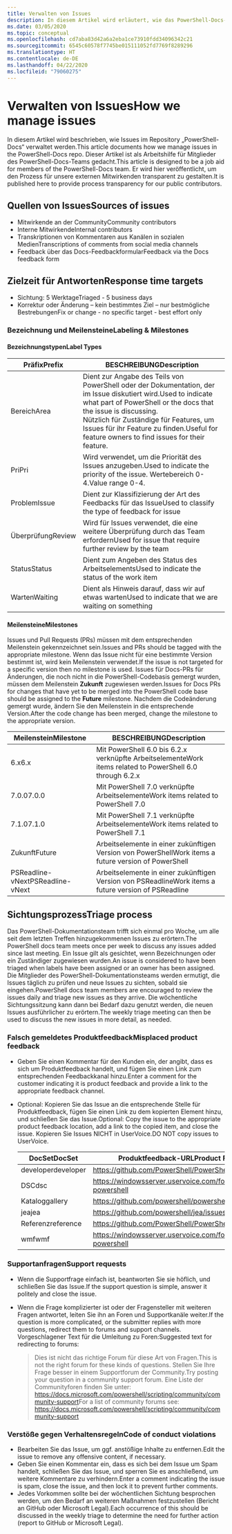 ```yaml
---
title: Verwalten von Issues
description: In diesem Artikel wird erläutert, wie das PowerShell-Docs-Team Pull Requests verwaltet.
ms.date: 03/05/2020
ms.topic: conceptual
ms.openlocfilehash: cd7aba83d42a6a2eba1ce73910fdd34096342c21
ms.sourcegitcommit: 6545c60578f7745be015111052fd7769f8289296
ms.translationtype: HT
ms.contentlocale: de-DE
ms.lasthandoff: 04/22/2020
ms.locfileid: "79060275"
---
```

# <a name="how-we-manage-issues"></a><span data-ttu-id="665ad-103">Verwalten von Issues</span><span class="sxs-lookup"><span data-stu-id="665ad-103">How we manage issues</span></span>

<span data-ttu-id="665ad-104">In diesem Artikel wird beschrieben, wie Issues im Repository „PowerShell-Docs“ verwaltet werden.</span><span class="sxs-lookup"><span data-stu-id="665ad-104">This article documents how we manage issues in the PowerShell-Docs repo.</span></span> <span data-ttu-id="665ad-105">Dieser Artikel ist als Arbeitshilfe für Mitglieder des PowerShell-Docs-Teams gedacht.</span><span class="sxs-lookup"><span data-stu-id="665ad-105">This article is designed to be a job aid for members of the PowerShell-Docs team.</span></span> <span data-ttu-id="665ad-106">Er wird hier veröffentlicht, um den Prozess für unsere externen Mitwirkenden transparent zu gestalten.</span><span class="sxs-lookup"><span data-stu-id="665ad-106">It is published here to provide process transparency for our public contributors.</span></span>

## <a name="sources-of-issues"></a><span data-ttu-id="665ad-107">Quellen von Issues</span><span class="sxs-lookup"><span data-stu-id="665ad-107">Sources of issues</span></span>

- <span data-ttu-id="665ad-108">Mitwirkende an der Community</span><span class="sxs-lookup"><span data-stu-id="665ad-108">Community contributors</span></span>
- <span data-ttu-id="665ad-109">Interne Mitwirkende</span><span class="sxs-lookup"><span data-stu-id="665ad-109">Internal contributors</span></span>
- <span data-ttu-id="665ad-110">Transkriptionen von Kommentaren aus Kanälen in sozialen Medien</span><span class="sxs-lookup"><span data-stu-id="665ad-110">Transcriptions of comments from social media channels</span></span>
- <span data-ttu-id="665ad-111">Feedback über das Docs-Feedbackformular</span><span class="sxs-lookup"><span data-stu-id="665ad-111">Feedback via the Docs feedback form</span></span>

## <a name="response-time-targets"></a><span data-ttu-id="665ad-112">Zielzeit für Antworten</span><span class="sxs-lookup"><span data-stu-id="665ad-112">Response time targets</span></span>

- <span data-ttu-id="665ad-113">Sichtung: 5 Werktage</span><span class="sxs-lookup"><span data-stu-id="665ad-113">Triaged - 5 business days</span></span>
- <span data-ttu-id="665ad-114">Korrektur oder Änderung – kein bestimmtes Ziel – nur bestmögliche Bestrebungen</span><span class="sxs-lookup"><span data-stu-id="665ad-114">Fix or change - no specific target - best effort only</span></span>

### <a name="labeling--milestones"></a><span data-ttu-id="665ad-115">Bezeichnung und Meilensteine</span><span class="sxs-lookup"><span data-stu-id="665ad-115">Labeling & Milestones</span></span>

#### <a name="label-types"></a><span data-ttu-id="665ad-116">Bezeichnungstypen</span><span class="sxs-lookup"><span data-stu-id="665ad-116">Label Types</span></span>

|<span data-ttu-id="665ad-117">Präfix</span><span class="sxs-lookup"><span data-stu-id="665ad-117">Prefix</span></span>  | <span data-ttu-id="665ad-118">BESCHREIBUNG</span><span class="sxs-lookup"><span data-stu-id="665ad-118">Description</span></span>                                                         |
|------- | --------------------------------------------------------------------|
|<span data-ttu-id="665ad-119">Bereich</span><span class="sxs-lookup"><span data-stu-id="665ad-119">Area</span></span>    | <span data-ttu-id="665ad-120">Dient zur Angabe des Teils von PowerShell oder der Dokumentation, der im Issue diskutiert wird.</span><span class="sxs-lookup"><span data-stu-id="665ad-120">Used to indicate what part of PowerShell or the docs that the issue is discussing.</span></span><br><span data-ttu-id="665ad-121">Nützlich für Zuständige für Features, um Issues für ihr Feature zu finden.</span><span class="sxs-lookup"><span data-stu-id="665ad-121">Useful for feature owners to find issues for their feature.</span></span>|
|<span data-ttu-id="665ad-122">Pri</span><span class="sxs-lookup"><span data-stu-id="665ad-122">Pri</span></span>     | <span data-ttu-id="665ad-123">Wird verwendet, um die Priorität des Issues anzugeben.</span><span class="sxs-lookup"><span data-stu-id="665ad-123">Used to indicate the priority of the issue.</span></span> <span data-ttu-id="665ad-124">Wertebereich 0-4.</span><span class="sxs-lookup"><span data-stu-id="665ad-124">Value range 0-4.</span></span>        |
|<span data-ttu-id="665ad-125">Problem</span><span class="sxs-lookup"><span data-stu-id="665ad-125">Issue</span></span>   | <span data-ttu-id="665ad-126">Dient zur Klassifizierung der Art des Feedbacks für das Issue</span><span class="sxs-lookup"><span data-stu-id="665ad-126">Used to classify the type of feedback for issue</span></span>                     |
|<span data-ttu-id="665ad-127">Überprüfung</span><span class="sxs-lookup"><span data-stu-id="665ad-127">Review</span></span>  | <span data-ttu-id="665ad-128">Wird für Issues verwendet, die eine weitere Überprüfung durch das Team erfordern</span><span class="sxs-lookup"><span data-stu-id="665ad-128">Used for issue that require further review by the team</span></span>              |
|<span data-ttu-id="665ad-129">Status</span><span class="sxs-lookup"><span data-stu-id="665ad-129">Status</span></span>  | <span data-ttu-id="665ad-130">Dient zum Angeben des Status des Arbeitselements</span><span class="sxs-lookup"><span data-stu-id="665ad-130">Used to indicate the status of the work item</span></span>                        |
|<span data-ttu-id="665ad-131">Warten</span><span class="sxs-lookup"><span data-stu-id="665ad-131">Waiting</span></span> | <span data-ttu-id="665ad-132">Dient als Hinweis darauf, dass wir auf etwas warten</span><span class="sxs-lookup"><span data-stu-id="665ad-132">Used to indicate that we are waiting on something</span></span>                   |

#### <a name="milestones"></a><span data-ttu-id="665ad-133">Meilensteine</span><span class="sxs-lookup"><span data-stu-id="665ad-133">Milestones</span></span>

<span data-ttu-id="665ad-134">Issues und Pull Requests (PRs) müssen mit dem entsprechenden Meilenstein gekennzeichnet sein.</span><span class="sxs-lookup"><span data-stu-id="665ad-134">Issues and PRs should be tagged with the appropriate milestone.</span></span> <span data-ttu-id="665ad-135">Wenn das Issue nicht für eine bestimmte Version bestimmt ist, wird kein Meilenstein verwendet.</span><span class="sxs-lookup"><span data-stu-id="665ad-135">If the issue is not targeted for a specific version then no milestone is used.</span></span> <span data-ttu-id="665ad-136">Issues für Docs-PRs für Änderungen, die noch nicht in die PowerShell-Codebasis gemergt wurden, müssen dem Meilenstein **Zukunft** zugewiesen werden.</span><span class="sxs-lookup"><span data-stu-id="665ad-136">Issues for Docs PRs for changes that have yet to be merged into the PowerShell code base should be assigned to the **Future** milestone.</span></span> <span data-ttu-id="665ad-137">Nachdem die Codeänderung gemergt wurde, ändern Sie den Meilenstein in die entsprechende Version.</span><span class="sxs-lookup"><span data-stu-id="665ad-137">After the code change has been merged, change the milestone to the appropriate version.</span></span>

|    <span data-ttu-id="665ad-138">Meilenstein</span><span class="sxs-lookup"><span data-stu-id="665ad-138">Milestone</span></span>     |                    <span data-ttu-id="665ad-139">BESCHREIBUNG</span><span class="sxs-lookup"><span data-stu-id="665ad-139">Description</span></span>                     |
| ---------------- | -------------------------------------------------- |
| <span data-ttu-id="665ad-140">6.x</span><span class="sxs-lookup"><span data-stu-id="665ad-140">6.x</span></span>              | <span data-ttu-id="665ad-141">Mit PowerShell 6.0 bis 6.2.x verknüpfte Arbeitselemente</span><span class="sxs-lookup"><span data-stu-id="665ad-141">Work items related to PowerShell 6.0 through 6.2.x</span></span> |
| <span data-ttu-id="665ad-142">7.0.0</span><span class="sxs-lookup"><span data-stu-id="665ad-142">7.0.0</span></span>            | <span data-ttu-id="665ad-143">Mit PowerShell 7.0 verknüpfte Arbeitselemente</span><span class="sxs-lookup"><span data-stu-id="665ad-143">Work items related to PowerShell 7.0</span></span>               |
| <span data-ttu-id="665ad-144">7.1.0</span><span class="sxs-lookup"><span data-stu-id="665ad-144">7.1.0</span></span>            | <span data-ttu-id="665ad-145">Mit PowerShell 7.1 verknüpfte Arbeitselemente</span><span class="sxs-lookup"><span data-stu-id="665ad-145">Work items related to PowerShell 7.1</span></span>               |
| <span data-ttu-id="665ad-146">Zukunft</span><span class="sxs-lookup"><span data-stu-id="665ad-146">Future</span></span>           | <span data-ttu-id="665ad-147">Arbeitselemente in einer zukünftigen Version von PowerShell</span><span class="sxs-lookup"><span data-stu-id="665ad-147">Work items a future version of PowerShell</span></span>          |
| <span data-ttu-id="665ad-148">PSReadline-vNext</span><span class="sxs-lookup"><span data-stu-id="665ad-148">PSReadline-vNext</span></span> | <span data-ttu-id="665ad-149">Arbeitselemente in einer zukünftigen Version von PSReadline</span><span class="sxs-lookup"><span data-stu-id="665ad-149">Work items a future version of PSReadline</span></span>          |

## <a name="triage-process"></a><span data-ttu-id="665ad-150">Sichtungsprozess</span><span class="sxs-lookup"><span data-stu-id="665ad-150">Triage process</span></span>

<span data-ttu-id="665ad-151">Das PowerShell-Dokumentationsteam trifft sich einmal pro Woche, um alle seit dem letzten Treffen hinzugekommenen Issues zu erörtern.</span><span class="sxs-lookup"><span data-stu-id="665ad-151">The PowerShell docs team meets once per week to discuss any issues added since last meeting.</span></span> <span data-ttu-id="665ad-152">Ein Issue gilt als gesichtet, wenn Bezeichnungen oder ein Zuständiger zugewiesen wurden.</span><span class="sxs-lookup"><span data-stu-id="665ad-152">An issue is considered to have been triaged when labels have been assigned or an owner has been assigned.</span></span> <span data-ttu-id="665ad-153">Die Mitglieder des PowerShell-Dokumentationsteams werden ermutigt, die Issues täglich zu prüfen und neue Issues zu sichten, sobald sie eingehen.</span><span class="sxs-lookup"><span data-stu-id="665ad-153">PowerShell docs team members are encouraged to review the issues daily and triage new issues as they arrive.</span></span> <span data-ttu-id="665ad-154">Die wöchentliche Sichtungssitzung kann dann bei Bedarf dazu genutzt werden, die neuen Issues ausführlicher zu erörtern.</span><span class="sxs-lookup"><span data-stu-id="665ad-154">The weekly triage meeting can then be used to discuss the new issues in more detail, as needed.</span></span>

### <a name="misplaced-product-feedback"></a><span data-ttu-id="665ad-155">Falsch gemeldetes Produktfeedback</span><span class="sxs-lookup"><span data-stu-id="665ad-155">Misplaced product feedback</span></span>

- <span data-ttu-id="665ad-156">Geben Sie einen Kommentar für den Kunden ein, der angibt, dass es sich um Produktfeedback handelt, und fügen Sie einen Link zum entsprechenden Feedbackkanal hinzu.</span><span class="sxs-lookup"><span data-stu-id="665ad-156">Enter a comment for the customer indicating it is product feedback and provide a link to the appropriate feedback channel.</span></span>
- <span data-ttu-id="665ad-157">Optional: Kopieren Sie das Issue an die entsprechende Stelle für Produktfeedback, fügen Sie einen Link zu dem kopierten Element hinzu, und schließen Sie das Issue.</span><span class="sxs-lookup"><span data-stu-id="665ad-157">Optional: Copy the issue to the appropriate product feedback location, add a link to the copied item, and close the issue.</span></span> <span data-ttu-id="665ad-158">Kopieren Sie Issues NICHT in UserVoice.</span><span class="sxs-lookup"><span data-stu-id="665ad-158">DO NOT copy issues to UserVoice.</span></span>

  | <span data-ttu-id="665ad-159">DocSet</span><span class="sxs-lookup"><span data-stu-id="665ad-159">DocSet</span></span>    | <span data-ttu-id="665ad-160">Produktfeedback-URL</span><span class="sxs-lookup"><span data-stu-id="665ad-160">Product Feedback URL</span></span>                                         |
  | --------- | ------------------------------------------------------------ |
  | <span data-ttu-id="665ad-161">developer</span><span class="sxs-lookup"><span data-stu-id="665ad-161">developer</span></span> | https://github.com/PowerShell/PowerShell/issues/new/choose   |
  | <span data-ttu-id="665ad-162">DSC</span><span class="sxs-lookup"><span data-stu-id="665ad-162">dsc</span></span>       | https://windowsserver.uservoice.com/forums/301869-powershell |
  | <span data-ttu-id="665ad-163">Katalog</span><span class="sxs-lookup"><span data-stu-id="665ad-163">gallery</span></span>   | https://github.com/powershell/powershellgallery/issues/new   |
  | <span data-ttu-id="665ad-164">jea</span><span class="sxs-lookup"><span data-stu-id="665ad-164">jea</span></span>       | https://github.com/powershell/jea/issues/new                 |
  | <span data-ttu-id="665ad-165">Referenz</span><span class="sxs-lookup"><span data-stu-id="665ad-165">reference</span></span> | https://github.com/PowerShell/PowerShell/issues/new/choose   |
  | <span data-ttu-id="665ad-166">wmf</span><span class="sxs-lookup"><span data-stu-id="665ad-166">wmf</span></span>       | https://windowsserver.uservoice.com/forums/301869-powershell |

### <a name="support-requests"></a><span data-ttu-id="665ad-167">Supportanfragen</span><span class="sxs-lookup"><span data-stu-id="665ad-167">Support requests</span></span>

- <span data-ttu-id="665ad-168">Wenn die Supportfrage einfach ist, beantworten Sie sie höflich, und schließen Sie das Issue.</span><span class="sxs-lookup"><span data-stu-id="665ad-168">If the support question is simple, answer it politely and close the issue.</span></span>
- <span data-ttu-id="665ad-169">Wenn die Frage komplizierter ist oder der Fragensteller mit weiteren Fragen antwortet, leiten Sie ihn an Foren und Supportkanäle weiter.</span><span class="sxs-lookup"><span data-stu-id="665ad-169">If the question is more complicated, or the submitter replies with more questions, redirect them to forums and support channels.</span></span> <span data-ttu-id="665ad-170">Vorgeschlagener Text für die Umleitung zu Foren:</span><span class="sxs-lookup"><span data-stu-id="665ad-170">Suggested text for redirecting to forums:</span></span>

    > <span data-ttu-id="665ad-171">Dies ist nicht das richtige Forum für diese Art von Fragen.</span><span class="sxs-lookup"><span data-stu-id="665ad-171">This is not the right forum for these kinds of questions.</span></span> <span data-ttu-id="665ad-172">Stellen Sie Ihre Frage besser in einem Supportforum der Community.</span><span class="sxs-lookup"><span data-stu-id="665ad-172">Try posting your question in a community support forum.</span></span> <span data-ttu-id="665ad-173">Eine Liste der Communityforen finden Sie unter: https://docs.microsoft.com/powershell/scripting/community/community-support</span><span class="sxs-lookup"><span data-stu-id="665ad-173">For a list of community forums see: https://docs.microsoft.com/powershell/scripting/community/community-support</span></span>

### <a name="code-of-conduct-violations"></a><span data-ttu-id="665ad-174">Verstöße gegen Verhaltensregeln</span><span class="sxs-lookup"><span data-stu-id="665ad-174">Code of conduct violations</span></span>

- <span data-ttu-id="665ad-175">Bearbeiten Sie das Issue, um ggf. anstößige Inhalte zu entfernen.</span><span class="sxs-lookup"><span data-stu-id="665ad-175">Edit the issue to remove any offensive content, if necessary.</span></span>
- <span data-ttu-id="665ad-176">Geben Sie einen Kommentar ein, dass es sich bei dem Issue um Spam handelt, schließen Sie das Issue, und sperren Sie es anschließend, um weitere Kommentare zu verhindern.</span><span class="sxs-lookup"><span data-stu-id="665ad-176">Enter a comment indicating the issue is spam, close the issue, and then lock it to prevent further comments.</span></span>
- <span data-ttu-id="665ad-177">Jedes Vorkommen sollte bei der wöchentlichen Sichtung besprochen werden, um den Bedarf an weiteren Maßnahmen festzustellen (Bericht an GitHub oder Microsoft Legal).</span><span class="sxs-lookup"><span data-stu-id="665ad-177">Each occurrence of this should be discussed in the weekly triage to determine the need for further action (report to GitHub or Microsoft Legal).</span></span>
